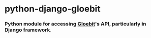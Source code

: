 python-django-gloebit
=====================

### Python module for accessing [Gloebit](http://docs.gloebit.com/)'s API, particularly in Django framework.
